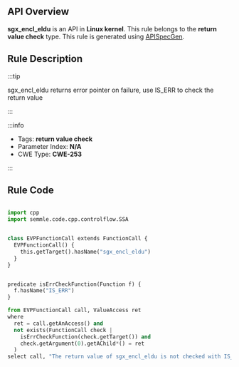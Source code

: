 ---
---


## API Overview
**sgx_encl_eldu** is an API in **Linux kernel**. This rule belongs to the **return value check** type. This rule is generated using [APISpecGen](../../tools/APISpecGen).
## Rule Description

:::tip

sgx_encl_eldu returns error pointer on failure, use IS_ERR to check the return value

:::

:::info

- Tags: **return value check**
- Parameter Index: **N/A**
- CWE Type: **CWE-253**

:::

## Rule Code
```python

import cpp
import semmle.code.cpp.controlflow.SSA


class EVPFunctionCall extends FunctionCall {
  EVPFunctionCall() {
    this.getTarget().hasName("sgx_encl_eldu")
  }
}


predicate isErrCheckFunction(Function f) {
  f.hasName("IS_ERR") 
}

from EVPFunctionCall call, ValueAccess ret
where
  ret = call.getAnAccess() and
  not exists(FunctionCall check |
    isErrCheckFunction(check.getTarget()) and
    check.getArgument(0).getAChild*() = ret
  )
select call, "The return value of sgx_encl_eldu is not checked with IS_ERR."
    
```